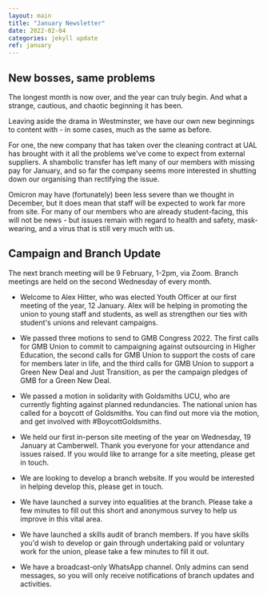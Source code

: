 ```yaml
---
layout: main
title: "January Newsletter"
date: 2022-02-04
categories: jekyll update
ref: january
---
```


## New bosses, same problems

The longest month is now over, and the year can truly begin. And what a strange, cautious, and chaotic beginning it has been.

Leaving aside the drama in Westminster, we have our own new beginnings to content with - in some cases, much as the same as before.

For one, the new company that has taken over the cleaning contract at UAL has brought with it all the problems we've come to expect from external suppliers. A shambolic transfer has left many of our members with missing pay for January, and so far the company seems more interested in shutting down our organising than rectifying the issue. 

Omicron may have (fortunately) been less severe than we thought in December, but it does mean that staff will be expected to work far more from site. For many of our members who are already student-facing, this will not be news - but issues remain with regard to health and safety, mask-wearing, and a virus that is still very much with us.

## Campaign and Branch Update

The next branch meeting will be 9 February, 1-2pm, via Zoom.
Branch meetings are held on the second Wednesday of every month.
 
* Welcome to Alex Hitter, who was elected Youth Officer at our first meeting of the year, 12 January. Alex will be helping in promoting the union to young staff and students, as well as strengthen our ties with student's unions and relevant campaigns.
 
* We passed three motions to send to GMB Congress 2022. The first calls for GMB Union to commit to campaigning against outsourcing in Higher Education, the second calls for GMB Union to support the costs of care for members later in life, and the third calls for GMB Union to support a Green New Deal and Just Transition, as per the campaign pledges of GMB for a Green New Deal.
 
* We passed a motion in solidarity with Goldsmiths UCU, who are currently fighting against planned redundancies. The national union has called for a boycott of Goldsmiths. You can find out more via the motion, and get involved with #BoycottGoldsmiths. 
 
* We held our first in-person site meeting of the year on Wednesday, 19 January at Camberwell. Thank you everyone for your attendance and issues raised. If you would like to arrange for a site meeting, please get in touch. 
 
* We are looking to develop a branch website. If you would be interested in helping develop this, please get in touch.
 
* We have launched a survey into equalities at the branch. Please take a few minutes to fill out this short and anonymous survey to help us improve in this vital area.

* We have launched a skills audit of branch members. If you have skills you'd wish to develop or gain through undertaking paid or voluntary work for the union, please take a few minutes to fill it out. 
 
* We have a broadcast-only WhatsApp channel. Only admins can send messages, so you will only receive notifications of branch updates and activities.
